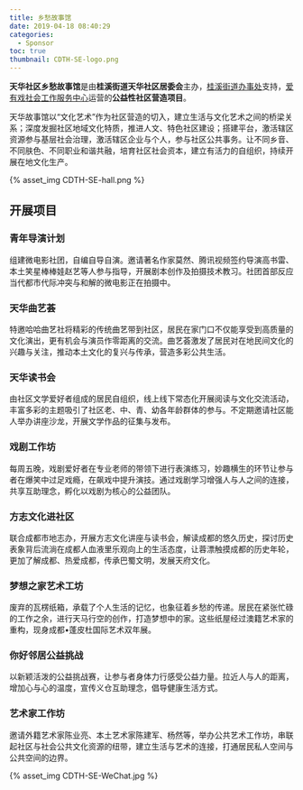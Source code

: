 ```yaml
---
title: 乡愁故事馆
date: 2019-04-18 08:40:29
categories:
  - Sponsor
toc: true
thumbnail: CDTH-SE-logo.png
---
```


**天华社区乡愁故事馆**是由**桂溪街道天华社区居委会**主办，[桂溪街道办事处][1]支持，[爱有戏社会工作服务中心][2]运营的**公益性社区营造项目**。

天华故事馆以“文化艺术”作为社区营造的切入，建立生活与文化艺术之间的桥梁关系；深度发掘社区地域文化特质，推进人文、特色社区建设；搭建平台，激活辖区资源参与基层社会治理，激活辖区企业与个人，参与社区公共事务。让不同乡音、不同肤色、不同职业和谐共融，培育社区社会资本，建立有活力的自组织，持续开展在地文化生产。

<!-- more -->

{% asset_img CDTH-SE-hall.png %}

## 开展项目

### 青年导演计划

组建微电影社团，自编自导自演。邀请著名作家莫然、腾讯视频签约导演高书雷、本土笑星棒棒娃赵艺等人参与指导，开展剧本创作及拍摄技术教习。社团首部反应当代都市代际冲突与和解的微电影正在拍摄中。

### 天华曲艺荟

特邀哈哈曲艺社将精彩的传统曲艺带到社区，居民在家门口不仅能享受到高质量的文化演出，更有机会与演员作零距离的交流。曲艺荟激发了居民对在地民间文化的兴趣与关注，推动本土文化的复兴与传承，营造多彩公共生活。

### 天华读书会

由社区文学爱好者组成的居民自组织，线上线下常态化开展阅读与文化交流活动，丰富多彩的主题吸引了社区老、中、青、幼各年龄群体的参与。不定期邀请社区能人举办讲座沙龙，开展文学作品的征集与发布。

### 戏剧工作坊

每周五晚，戏剧爱好者在专业老师的带领下进行表演练习，妙趣横生的环节让参与者在爆笑中过足戏瘾，在飙戏中提升演技。通过戏剧学习增强人与人之间的连接，共享互助理念，孵化以戏剧为核心的公益团队。

### 方志文化进社区

联合成都市地志办，开展方志文化讲座与读书会，解读成都的悠久历史，探讨历史表象背后流淌在成都人血液里乐观向上的生活态度，让蓉漂触摸成都的历史年轮，更加了解成都、热爱成都，传承巴蜀文明，发展天府文化。

### 梦想之家艺术工坊

废弃的瓦楞纸箱，承载了个人生活的记忆，也象征着乡愁的传递。居民在紧张忙碌的工作之余，进行天马行空的创作，打造梦想中的家。这些纸屋经过澳籍艺术家的重构，现身成都•蓬皮杜国际艺术双年展。

### 你好邻居公益挑战

以新颖活泼的公益挑战赛，让参与者身体力行感受公益力量。拉近人与人的距离，增加心与心的温度，宣传义仓互助理念，倡导健康生活方式。

### 艺术家工作坊

邀请外籍艺术家陈业亮、本土艺术家陈建军、杨然等，举办公共艺术工作坊，串联起社区与社会公共文化资源的纽带，建立生活与艺术的连接，打通居民私人空间与公共空间的边界。

{% asset_img CDTH-SE-WeChat.jpg %}

[1]: http://jcpt.chengdu.gov.cn/gaoxinqu/guixijiedao/
[2]: http://blog.sina.com.cn/iyousheayx
